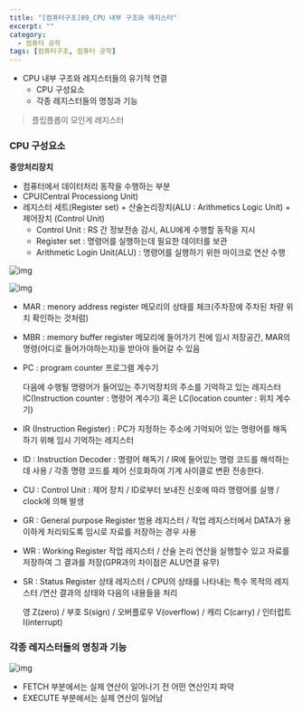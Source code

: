```yaml
---
title: "[컴퓨터구조]09_CPU 내부 구조와 레지스터"
excerpt: ""
category:
  - 컴퓨터 공학
tags: [컴퓨터구조, 컴퓨터 공학]
---
```


- CPU 내부 구조와 레지스터들의 유기적 연결
  - CPU 구성요소
  - 각종 레지스터들의 명칭과 기능

> 플립플롭이 모인게 레지스터



### CPU 구성요소

**중앙처리장치**

- 컴퓨터에서 데이터처리 동작을 수행하는 부분
- CPU(Central Processiong Unit)
- 레지스터 세트(Register set) + 산술논리장치(ALU : Arithmetics Logic Unit) + 제어장치 (Control Unit)
  - Control Unit : RS 간 정보전송 감시, ALU에게 수행할 동작을 지시
  - Register set : 명령어를 실행하는데 필요한 데이터를 보관
  - Arithmetic Login Unit(ALU) : 명령어를 실행하기 위한 마이크로 연산 수행

![img](https://media.vlpt.us/images/underlier12/post/14ac14de-6d09-4d88-8c22-a15c2683997d/image.png)

![img](https://media.vlpt.us/images/underlier12/post/446e1d69-b4a9-40d6-b18f-3292a5441b29/image.png)

- MAR : menory address register 메모리의 상태를 체크(주차장에 주차된 차량 위치 확인하는 것처럼)

- MBR : memory buffer register 메모리에 들어가기 전에 임시 저장공간, MAR의 명령(어디로 들어가야하는지)을 받아야 들어갈 수 있음

- PC : program counter 프로그램 계수기

  다음에 수행될 명령어가 들어있는 주기억장치의 주소를 기억하고 있는 레지스터 IC(Instruction counter : 명령어 계수기) 혹은 LC(location counter : 위치 계수기)

- IR (Instruction Register) : PC가 지정하는 주소에 기억되어 있는 명령어를 해독하기 위해 임시 기억하는 레지스터

- ID : Instruction Decoder : 명령어 해독기 / IR에 들어있는 명령 코드를 해석하는데 사용 / 각종 명령 코드를 제어 신호화하여 기계 사이클로 변환 전송한다.

- CU : Control Unit : 제어 장치 / ID로부터 보내진 신호에 따라 명령어를 실행 / clock에 의해 발생

- GR : General purpose Register 범용 레지스터 / 작업 레지스터에서 DATA가 용이하게 처리되도록 임시로 자료를 저장하는 경우 사용

- WR : Working Register 작업 레지스터 / 산술 논리 연산을 실행할수 있고 자료를 저장하여 그 결과를 저장(GPR과의 차이점은 ALU연결 유무)

- SR : Status Register 상태 레지스터 / CPU의 상태를 나타내는 특수 목적의 레지스터 /연산 결과의 상태와 다음의 내용들을 처리

  영 Z(zero) / 부호 S(sign) / 오버플로우 V(overflow) / 캐리 C(carry) / 인터럽트 I(interrupt)





### 각종 레지스터들의 명칭과 기능

![img](https://media.vlpt.us/images/underlier12/post/d856bccf-7be1-45ee-a82e-98fe05992fcf/image.png)

- FETCH 부분에서는 실제 연산이 일어나기 전 어떤 연산인지 파악
- EXECUTE 부분에서는 실제 연산이 일어남
